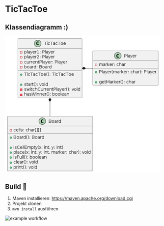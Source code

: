 # TicTacToe
## Klassendiagramm :)
![Klassendiagramm](ClassDiagram.png)

## Build :hammer:
1. Maven installieren: https://maven.apache.org/download.cgi
2. Projekt clonen 
3. `mvn install` ausführen

![example workflow](https://github.com/viktormandlbauer/TicTacToe/actions/workflows/maven.yml/badge.svg)
